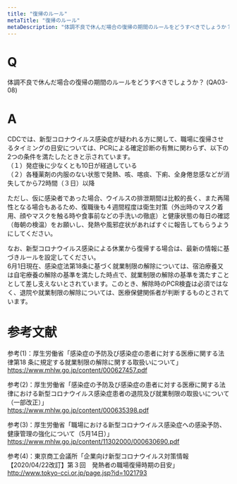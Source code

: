```yaml
---
title: "復帰のルール"
metaTitle: "復帰のルール"
metaDescription: "体調不良で休んだ場合の復帰の期間のルールをどうすべきでしょうか？"
---
```


# Q
体調不良で休んだ場合の復帰の期間のルールをどうすべきでしょうか？
(QA03-08)
​
# A
CDCでは、新型コロナウイルス感染症が疑われる方に関して、職場に復帰させるタイミングの目安については、PCRによる確定診断の有無に関わらず、以下の2つの条件を満たしたときと示されています。  
（１）発症後に少なくとも10日が経過している  
（２）各種薬剤の内服のない状態で発熱、咳、喀痰、下痢、全身倦怠感などが消失してから72時間（３日）以降  
  
ただし、仮に感染者であった場合、ウイルスの排泄期間は比較的長く、また再陽性となる場合もあるため、復職後も４週間程度は衛生対策（外出時のマスク着用、顔やマスクを触る時や食事前などの手洗いの徹底）と健康状態の毎日の確認（毎朝の検温）をお願いし、発熱や風邪症状があればすぐに報告してもらうようにしてください。  
  
なお、新型コロナウイルス感染による休業から復帰する場合は、最新の情報に基づきルールを設定してください。  
6月1日現在、感染症法第18条に基づく就業制限の解除については、宿泊療養又は自宅療養の解除の基準を満たした時点で、就業制限の解除の基準を満たすこととして差し支えないとされています。このとき、解除時のPCR検査は必須ではなく、退院や就業制限の解除については、医療保健関係者が判断するものとされています。

# 参考文献
参考(1)：厚生労働省「感染症の予防及び感染症の患者に対する医療に関する法律第18 条に規定する就業制限の解除に関する取扱いについて」  
https://www.mhlw.go.jp/content/000627457.pdf  
  
参考(2)：厚生労働省「感染症の予防及び感染症の患者に対する医療に関する法律における新型コロナウイルス感染症患者の退院及び就業制限の取扱いについて（一部改正）」  
https://www.mhlw.go.jp/content/000635398.pdf  
  
参考(3)：厚生労働省「職場における新型コロナウイルス感染症への感染予防、健康管理の強化について（5月14日）」  
https://www.mhlw.go.jp/content/11302000/000630690.pdf  
  
参考(4)：東京商工会議所「企業向け新型コロナウイルス対策情報　【2020/04/22改訂】第３回　発熱者の職場復帰時期の目安」  
http://www.tokyo-cci.or.jp/page.jsp?id=1021793